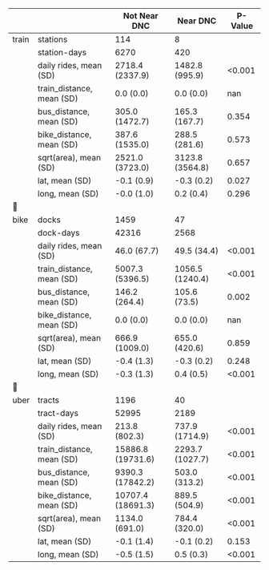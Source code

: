 |       |                           | Not Near DNC      | Near DNC        | P-Value   |
|-------|---------------------------|-------------------|-----------------|-----------|
| train | stations                  | 114               | 8               |           |
|       | station-days              | 6270              | 420             |           |
|       | daily rides, mean (SD)    | 2718.4 (2337.9)   | 1482.8 (995.9)  | <0.001    |
|       | train_distance, mean (SD) | 0.0 (0.0)         | 0.0 (0.0)       | nan       |
|       | bus_distance, mean (SD)   | 305.0 (1472.7)    | 165.3 (167.7)   | 0.354     |
|       | bike_distance, mean (SD)  | 387.6 (1535.0)    | 288.5 (281.6)   | 0.573     |
|       | sqrt(area), mean (SD)     | 2521.0 (3723.0)   | 3123.8 (3564.8) | 0.657     |
|       | lat, mean (SD)            | -0.1 (0.9)        | -0.3 (0.2)      | 0.027     |
|       | long, mean (SD)           | -0.0 (1.0)        | 0.2 (0.4)       | 0.296     |
|  |
| bike  | docks                     | 1459              | 47              |           |
|       | dock-days                 | 42316             | 2568            |           |
|       | daily rides, mean (SD)    | 46.0 (67.7)       | 49.5 (34.4)     | <0.001    |
|       | train_distance, mean (SD) | 5007.3 (5396.5)   | 1056.5 (1240.4) | <0.001    |
|       | bus_distance, mean (SD)   | 146.2 (264.4)     | 105.6 (73.5)    | 0.002     |
|       | bike_distance, mean (SD)  | 0.0 (0.0)         | 0.0 (0.0)       | nan       |
|       | sqrt(area), mean (SD)     | 666.9 (1009.0)    | 655.0 (420.6)   | 0.859     |
|       | lat, mean (SD)            | -0.4 (1.3)        | -0.3 (0.2)      | 0.248     |
|       | long, mean (SD)           | -0.3 (1.3)        | 0.4 (0.5)       | <0.001    |
|  |
| uber  | tracts                    | 1196              | 40              |           |
|       | tract-days                | 52995             | 2189            |           |
|       | daily rides, mean (SD)    | 213.8 (802.3)     | 737.9 (1714.9)  | <0.001    |
|       | train_distance, mean (SD) | 15886.8 (19731.6) | 2293.7 (1027.7) | <0.001    |
|       | bus_distance, mean (SD)   | 9390.3 (17842.2)  | 503.0 (313.2)   | <0.001    |
|       | bike_distance, mean (SD)  | 10707.4 (18691.3) | 889.5 (504.9)   | <0.001    |
|       | sqrt(area), mean (SD)     | 1134.0 (691.0)    | 784.4 (320.0)   | <0.001    |
|       | lat, mean (SD)            | -0.1 (1.4)        | -0.1 (0.2)      | 0.153     |
|       | long, mean (SD)           | -0.5 (1.5)        | 0.5 (0.3)       | <0.001    |